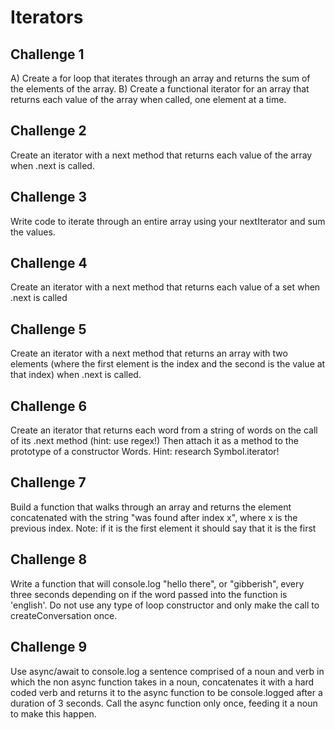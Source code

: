 # Iterators

## Challenge 1
A) Create a for loop that iterates through an array and returns the sum of the elements of the array.
B) Create a functional iterator for an array that returns each value of the array when called, one element at a time.

## Challenge 2
Create an iterator with a next method that returns each value of the array when .next is called.

## Challenge 3
Write code to iterate through an entire array using your nextIterator and sum the values.

## Challenge 4
Create an iterator with a next method that returns each value of a set when .next is called

## Challenge 5
Create an iterator with a next method that returns an array with two elements (where the first element is the index and the second is the value at that index) when .next is called.

## Challenge 6
Create an iterator that returns each word from a string of words on the call of its .next method (hint: use regex!)
Then attach it as a method to the prototype of a constructor Words. Hint: research Symbol.iterator!

## Challenge 7
Build a function that walks through an array and returns the element concatenated with the string "was found after index x", where x is the previous index.
Note: if it is the first element it should say that it is the first

## Challenge 8
Write a function that will console.log "hello there", or "gibberish", every three seconds depending on if the word passed into the function is 'english'.
Do not use any type of loop constructor and only make the call to createConversation once.

## Challenge 9
Use async/await to console.log a sentence comprised of a noun and verb in which the non async function takes in a noun, concatenates it with a hard coded verb and returns it to the async function to be console.logged after a duration of 3 seconds. Call the async function only once, feeding it a noun to make this happen.